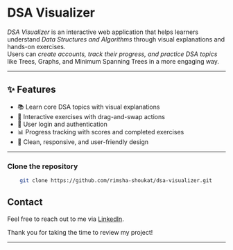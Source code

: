 # DSA Visualizer  

*DSA Visualizer* is an interactive web application that helps learners understand *Data Structures and Algorithms* through visual explanations and hands-on exercises.  
Users can *create accounts, track their progress, and practice DSA topics* like Trees, Graphs, and Minimum Spanning Trees in a more engaging way.  

---

## ✨ Features  
- 📚 Learn core DSA topics with visual explanations  
- 📝 Interactive exercises with drag-and-swap actions  
- 👤 User login and authentication  
- 📊 Progress tracking with scores and completed exercises  
- 🎨 Clean, responsive, and user-friendly design  

---



### Clone the repository  
```bash
    git clone https://github.com/rimsha-shoukat/dsa-visualizer.git
```

## Contact

Feel free to reach out to me via [LinkedIn](https://www.linkedin.com/in/rimsha-shoukat).

Thank you for taking the time to review my project!

---